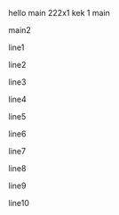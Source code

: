 hello main 222x1
kek
1
main

main2

line1

line2

line3

line4

line5

line6

line7


line8


line9

line10
